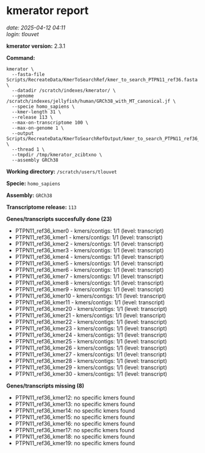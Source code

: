 # kmerator report
*date: 2025-04-12 04:11*  
*login: tlouvet*

**kmerator version:** 2.3.1

**Command:**

```
kmerator \
  --fasta-file Scripts/RecreateData/KmerToSearchRef/kmer_to_search_PTPN11_ref36.fasta \
  --datadir /scratch/indexes/kmerator/ \
  --genome /scratch/indexes/jellyfish/human/GRCh38_with_MT_canonical.jf \
  --specie homo_sapiens \
  --kmer-length 31 \
  --release 113 \
  --max-on-transcriptome 100 \
  --max-on-genome 1 \
  --output Scripts/RecreateData/KmerToSearchRefOutput/kmer_to_search_PTPN11_ref36_output \
  --thread 1 \
  --tmpdir /tmp/kmerator_zcibtxno \
  --assembly GRCh38
```

**Working directory:** `/scratch/users/tlouvet`

**Specie:** `homo_sapiens`

**Assembly:** `GRCh38`

**Transcriptome release:** `113`

**Genes/transcripts succesfully done (23)**

- PTPN11_ref36_kmer0 - kmers/contigs: 1/1 (level: transcript)
- PTPN11_ref36_kmer1 - kmers/contigs: 1/1 (level: transcript)
- PTPN11_ref36_kmer2 - kmers/contigs: 1/1 (level: transcript)
- PTPN11_ref36_kmer3 - kmers/contigs: 1/1 (level: transcript)
- PTPN11_ref36_kmer4 - kmers/contigs: 1/1 (level: transcript)
- PTPN11_ref36_kmer5 - kmers/contigs: 1/1 (level: transcript)
- PTPN11_ref36_kmer6 - kmers/contigs: 1/1 (level: transcript)
- PTPN11_ref36_kmer7 - kmers/contigs: 1/1 (level: transcript)
- PTPN11_ref36_kmer8 - kmers/contigs: 1/1 (level: transcript)
- PTPN11_ref36_kmer9 - kmers/contigs: 1/1 (level: transcript)
- PTPN11_ref36_kmer10 - kmers/contigs: 1/1 (level: transcript)
- PTPN11_ref36_kmer11 - kmers/contigs: 1/1 (level: transcript)
- PTPN11_ref36_kmer20 - kmers/contigs: 1/1 (level: transcript)
- PTPN11_ref36_kmer21 - kmers/contigs: 1/1 (level: transcript)
- PTPN11_ref36_kmer22 - kmers/contigs: 1/1 (level: transcript)
- PTPN11_ref36_kmer23 - kmers/contigs: 1/1 (level: transcript)
- PTPN11_ref36_kmer24 - kmers/contigs: 1/1 (level: transcript)
- PTPN11_ref36_kmer25 - kmers/contigs: 1/1 (level: transcript)
- PTPN11_ref36_kmer26 - kmers/contigs: 1/1 (level: transcript)
- PTPN11_ref36_kmer27 - kmers/contigs: 1/1 (level: transcript)
- PTPN11_ref36_kmer28 - kmers/contigs: 1/1 (level: transcript)
- PTPN11_ref36_kmer29 - kmers/contigs: 1/1 (level: transcript)
- PTPN11_ref36_kmer30 - kmers/contigs: 1/1 (level: transcript)


**Genes/transcripts missing (8)**

- PTPN11_ref36_kmer12: no specific kmers found
- PTPN11_ref36_kmer13: no specific kmers found
- PTPN11_ref36_kmer14: no specific kmers found
- PTPN11_ref36_kmer15: no specific kmers found
- PTPN11_ref36_kmer16: no specific kmers found
- PTPN11_ref36_kmer17: no specific kmers found
- PTPN11_ref36_kmer18: no specific kmers found
- PTPN11_ref36_kmer19: no specific kmers found
